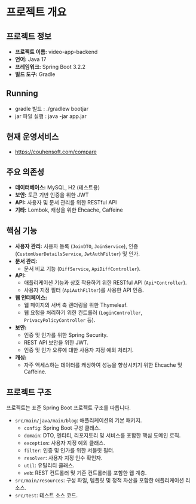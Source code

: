 # 프로젝트 개요

## 프로젝트 정보

*   **프로젝트 이름:** video-app-backend
*   **언어:** Java 17
*   **프레임워크:** Spring Boot 3.2.2
*   **빌드 도구:** Gradle

## Running
* gradle 빌드 : ./gradlew bootjar 
* jar 파일 실행 : java -jar app.jar

## 현재 운영서비스
* https://couhensoft.com/compare
  
## 주요 의존성

*   **데이터베이스:** MySQL, H2 (테스트용)
*   **보안:** 토큰 기반 인증을 위한 JWT
*   **API:** 사용자 및 문서 관리를 위한 RESTful API
*   **기타:** Lombok, 캐싱을 위한 Ehcache, Caffeine

## 핵심 기능

*   **사용자 관리:** 사용자 등록 (`JoinDTO`, `JoinService`), 인증 (`CustomUserDetailsService`, `JwtAuthFilter`) 및 인가.
*   **문서 관리:**
    *   문서 비교 기능 (`DiffService`, `ApiDiffController`).
*   **API:**
    *   애플리케이션 기능과 상호 작용하기 위한 RESTful API (`Api*Controller`).
    *   사용자 지정 필터 (`ApiAuthFilter`)를 사용한 API 인증.
*   **웹 인터페이스:**
    *   웹 페이지의 서버 측 렌더링을 위한 Thymeleaf.
    *   웹 요청을 처리하기 위한 컨트롤러 (`LoginController`, `PrivacyPolicyController` 등).
*   **보안:**
    *   인증 및 인가를 위한 Spring Security.
    *   REST API 보안을 위한 JWT.
    *   인증 및 인가 오류에 대한 사용자 지정 예외 처리기.
*   **캐싱:**
    *   자주 액세스하는 데이터를 캐싱하여 성능을 향상시키기 위한 Ehcache 및 Caffeine.

## 프로젝트 구조

프로젝트는 표준 Spring Boot 프로젝트 구조를 따릅니다.

*   `src/main/java/main/blog`: 애플리케이션의 기본 패키지.
    *   `config`: Spring Boot 구성 클래스.
    *   `domain`: DTO, 엔티티, 리포지토리 및 서비스를 포함한 핵심 도메인 로직.
    *   `exception`: 사용자 지정 예외 클래스.
    *   `filter`: 인증 및 인가를 위한 서블릿 필터.
    *   `resolver`: 사용자 지정 인수 확인자.
    *   `util`: 유틸리티 클래스.
    *   `web`: REST 컨트롤러 및 기존 컨트롤러를 포함한 웹 계층.
*   `src/main/resources`: 구성 파일, 템플릿 및 정적 자산을 포함한 애플리케이션 리소스.
*   `src/test`: 테스트 소스 코드.
